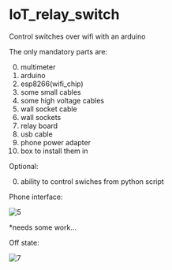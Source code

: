 # IoT_relay_switch
Control switches over wifi with an arduino

The only mandatory parts are:

0. multimeter
1. arduino
2. esp8266(wifi_chip)
3. some small cables
4. some high voltage cables
5. wall socket cable
6. wall sockets
7. relay board
8. usb cable
9. phone power adapter
10. box to install them in

Optional:

0. ability to control swiches from python script 

Phone interface:

![5](https://user-images.githubusercontent.com/29146438/118890719-d981bc80-b907-11eb-97af-a01aab7a76b3.PNG)

*needs some work...

Off state:

![7](https://user-images.githubusercontent.com/29146438/118890929-39786300-b908-11eb-80fe-e5dad4f78aa2.PNG)
